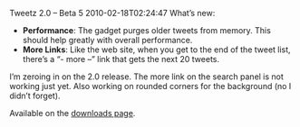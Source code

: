 Tweetz 2.0 – Beta 5
2010-02-18T02:24:47
What’s new:

  * **Performance**: The gadget purges older tweets from memory. This should help greatly with overall performance.
  * **More Links**: Like the web site, when you get to the end of the tweet list, there’s a “- more –” link that gets the next 20 tweets.

I’m zeroing in on the 2.0 release. The more link on the search panel is not working just yet. Also working on rounded corners for the background (no I didn’t forget).

Available on the [downloads page](/downloads).
